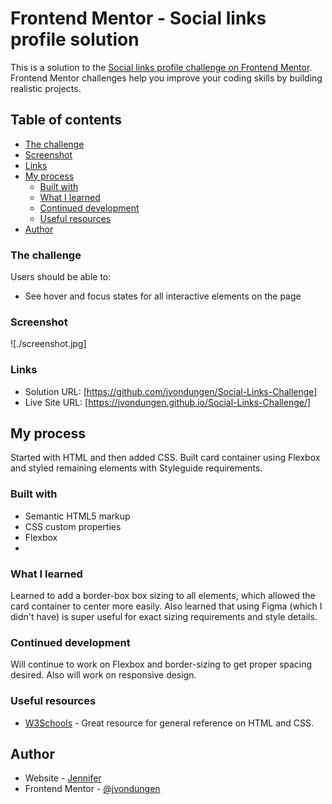 # Frontend Mentor - Social links profile solution

This is a solution to the [Social links profile challenge on Frontend Mentor](https://www.frontendmentor.io/challenges/social-links-profile-UG32l9m6dQ). Frontend Mentor challenges help you improve your coding skills by building realistic projects. 

## Table of contents

  - [The challenge](#the-challenge)
  - [Screenshot](#screenshot)
  - [Links](#links)
- [My process](#my-process)
  - [Built with](#built-with)
  - [What I learned](#what-i-learned)
  - [Continued development](#continued-development)
  - [Useful resources](#useful-resources)
- [Author](#author)



### The challenge

Users should be able to:

- See hover and focus states for all interactive elements on the page

### Screenshot

![./screenshot.jpg]


### Links

- Solution URL: [https://github.com/jvondungen/Social-Links-Challenge]
- Live Site URL: [https://jvondungen.github.io/Social-Links-Challenge/]

## My process
Started with HTML and then added CSS. Built card container using Flexbox and styled remaining elements with Styleguide requirements.

### Built with

- Semantic HTML5 markup
- CSS custom properties
- Flexbox
- 


### What I learned

Learned to add a border-box box sizing to all elements, which allowed the card container to center more easily. Also learned that using Figma (which I didn't have) is super useful for exact sizing requirements and style details.



### Continued development

Will continue to work on Flexbox and border-sizing to get proper spacing desired. Also will work on responsive design.

### Useful resources

- [W3Schools](https://www.w3schools.com/) - Great resource for general reference on HTML and CSS.


## Author

- Website - [Jennifer](https://github.com/jvondungen)
- Frontend Mentor - [@jvondungen](https://www.frontendmentor.io/profile/jvondungen)


